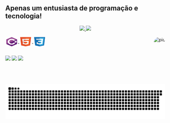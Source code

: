 ## Apenas um entusiasta de programação e tecnologia!
<div align="center">
  <a href="https://github.com/RuaN369">
  <img height="180em" src="https://github-readme-stats.vercel.app/api?username=RuaN369&show_icons=true&theme=apprentice&include_all_commits=true&count_private=true"/>
  <img height="180em" src="https://github-readme-stats.vercel.app/api/top-langs/?username=RuaN369&layout=compact&langs_count=7&theme=apprentice"/>
</div>
<div style="display: inline_block"><br>
  <img align="center" alt="Csharp" height="30" width="40" src="https://raw.githubusercontent.com/devicons/devicon/master/icons/csharp/csharp-original.svg">
  <img align="center" alt="HTML" height="30" width="40" src="https://raw.githubusercontent.com/devicons/devicon/master/icons/html5/html5-original.svg">
  <img align="center" alt="CSS" height="30" width="40" src="https://raw.githubusercontent.com/devicons/devicon/master/icons/css3/css3-original.svg">
  <img align="right"  alt="pic" height="150" style="border-radius:50px;" src="https://cdn.discordapp.com/attachments/821835598582775829/931691457792856114/guts-berserk.gif">
</div>
  
  ##
 
<div> 
  <a href="https://instagram.com/ruanbpeixoto" target="_blank"><img src="https://img.shields.io/badge/-Instagram-%23E4405F?style=for-the-badge&logo=instagram&logoColor=white" target="_blank"></a>
  <a href = "mailto:ruanbpeixoto@gmail.com"><img src="https://img.shields.io/badge/-Gmail-%23333?style=for-the-badge&logo=gmail&logoColor=white" target="_blank"></a>
  <a href="https://www.linkedin.com/in/rafaella-ballerini-45875016a" target="_blank"><img src="https://img.shields.io/badge/-LinkedIn-%230077B5?style=for-the-badge&logo=linkedin&logoColor=white" target="_blank"></a> 
 
  ![Snake animation](https://github.com/RuaN369/RuaN369/blob/output/github-contribution-grid-snake.svg)
 
</div>
